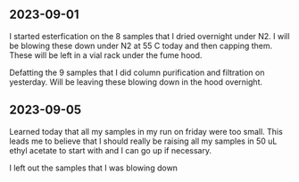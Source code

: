 ## 2023-09-01
I started esterfication on the 8 samples that I dried overnight under N2.
I will be blowing these down under N2 at 55 C today and then capping them.
These will be left in a vial rack under the fume hood. 

Defatting the 9 samples that I did column purification and filtration on yesterday.
Will be leaving these blowing down in the hood overnight. 

## 2023-09-05
Learned today that all my samples in my run on friday were too small. 
This leads me to believe that I should really be raising all my samples in 50 uL ethyl acetate to start with and I can go up if necessary. 

I left out the samples that I was blowing down 
